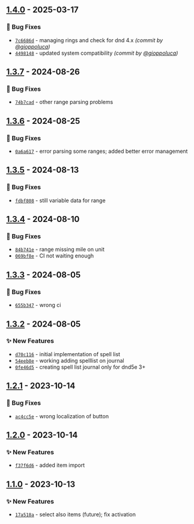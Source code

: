 
## [1.4.0] - 2025-03-17
### :bug: Bug Fixes
- [`7c6686d`](https://github.com/gioppoluca/5e-spellblock-importer/commit/7c6686dbe014edd54a9c028b333ac605bb77f94a) - managing rings and check for dnd 4.x *(commit by [@gioppoluca](https://github.com/gioppoluca))*
- [`4498148`](https://github.com/gioppoluca/5e-spellblock-importer/commit/4498148a0d3ceb2eb080b0530fa22415674d77d0) - updated system compatibility *(commit by [@gioppoluca](https://github.com/gioppoluca))*


## [1.3.7] - 2024-08-26
### :bug: Bug Fixes
- [`74b7cad`](https://github.com/gioppoluca/5e-spellblock-importer/commit/74b7cad83ea2bcffbbec02a5e4c20c5569f48c99) - other range parsing problems


## [1.3.6] - 2024-08-25
### :bug: Bug Fixes
- [`0a6a617`](https://github.com/gioppoluca/5e-spellblock-importer/commit/0a6a61732b3501be32b85285fd0dc195ec8b7786) - error parsing some ranges; added better error management


## [1.3.5] - 2024-08-13
### :bug: Bug Fixes
- [`fdbf808`](https://github.com/gioppoluca/5e-spellblock-importer/commit/fdbf8083b2cd94602ec4460cab40a0e51dc85ed0) - still variable data for range


## [1.3.4] - 2024-08-10
### :bug: Bug Fixes
- [`84b741e`](https://github.com/gioppoluca/5e-spellblock-importer/commit/84b741e3739f35ccbed48bf589aa3de4767edb4c) - range missing mile on unit
- [`069bf8e`](https://github.com/gioppoluca/5e-spellblock-importer/commit/069bf8e9b8f7c9ae9f0afc34ed62119f4dbdbac6) - CI not waiting enough


## [1.3.3] - 2024-08-05
### :bug: Bug Fixes
- [`655b347`](https://github.com/gioppoluca/5e-spellblock-importer/commit/655b347aee1dc35572fddf1abb6ba607a9321339) - wrong ci


## [1.3.2] - 2024-08-05
### :sparkles: New Features
- [`d70c116`](https://github.com/gioppoluca/5e-spellblock-importer/commit/d70c1161dfd69f14a0cac356c5e5abb873e1f74b) - initial implementation of spell list
- [`54eeb8e`](https://github.com/gioppoluca/5e-spellblock-importer/commit/54eeb8e0915861dfcf9e5e54ec12b4c94472493d) - working adding spelllist on journal
- [`0fe46d5`](https://github.com/gioppoluca/5e-spellblock-importer/commit/0fe46d5320ccb8ba54bdea3e9826ccd1e265e8d7) - creating spell list journal only for dnd5e 3+


## [1.2.1] - 2023-10-14
### :bug: Bug Fixes
- [`ac4cc5e`](https://github.com/gioppoluca/5e-spellblock-importer/commit/ac4cc5e6a5d9a76e73cac2e449c0d3f701b4a538) - wrong localization of button


## [1.2.0] - 2023-10-14
### :sparkles: New Features
- [`f37f6d6`](https://github.com/gioppoluca/5e-spellblock-importer/commit/f37f6d6957bbd9201e49595dd9e9488a98649643) - added item import


## [1.1.0] - 2023-10-13
### :sparkles: New Features
- [`17a518a`](https://github.com/gioppoluca/5e-spellblock-importer/commit/17a518adddac0627c6419c20d3f8810418a10674) - select also items (future); fix activation


[1.1.0]: https://github.com/gioppoluca/5e-spellblock-importer/compare/1.0.2...1.1.0
[1.2.0]: https://github.com/gioppoluca/5e-spellblock-importer/compare/1.1.0...1.2.0
[1.2.1]: https://github.com/gioppoluca/5e-spellblock-importer/compare/1.2.0...1.2.1
[1.3.2]: https://github.com/gioppoluca/5e-spellblock-importer/compare/1.3.1...1.3.2
[1.3.3]: https://github.com/gioppoluca/5e-spellblock-importer/compare/1.3.2...1.3.3
[1.3.4]: https://github.com/gioppoluca/5e-spellblock-importer/compare/1.3.3...1.3.4
[1.3.5]: https://github.com/gioppoluca/5e-spellblock-importer/compare/1.3.4...1.3.5
[1.3.6]: https://github.com/gioppoluca/5e-spellblock-importer/compare/1.3.5...1.3.6
[1.3.7]: https://github.com/gioppoluca/5e-spellblock-importer/compare/1.3.6...1.3.7
[1.4.0]: https://github.com/gioppoluca/5e-spellblock-importer/compare/1.3.7...1.4.0
